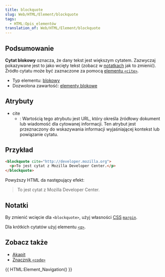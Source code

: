 ```yaml
---
title: blockquote
slug: Web/HTML/Element/blockquote
tags:
  - HTML:Opis_elementów
translation_of: Web/HTML/Element/blockquote
---
```

## Podsumowanie

**Cytat blokowy** oznacza, że dany tekst jest większym cytatem. Zazwyczaj pokazywane jest to jako wcięty tekst (zobacz w [notatkach](/pl/docs/HTML/Element/blockquote#Notatki "HTML/Element/blockquote#Notatki") jak to zmienić). Źródło cytatu może być zaznaczone za pomocą [elementu `<cite>`](/pl/docs/HTML/Element/cite "HTML/Element/cite").

- Typ elementu: [blokowy](/pl/docs/HTML/Elementy_blokowe "HTML/Elementy_blokowe")
- Dozwolona zawartość: [elementy blokowe](/pl/docs/HTML/Elementy_blokowe "HTML/Elementy_blokowe")

## Atrybuty

- cite
  - : Wartością tego atrybutu jest URL, który określa źródłowy dokument lub wiadomość dla cytowanej informacji. Ten atrybut jest przeznaczony do wskazywania informacji wyjaśniającej kontekst lub powiązanie cytatu.

## Przykład

```html
<blockquote cite="http://developer.mozilla.org">
  <p>To jest cytat z Mozilla Developer Center.</p>
</blockquote>
```

Powyższy HTML da następujący efekt:

> To jest cytat z Mozilla Developer Center.

## Notatki

By zmienić wcięcie dla `<blockquote>`, użyj własności [CSS](/pl/docs/CSS "CSS") [`margin`](/pl/docs/CSS/Margin "CSS/Margin").

Dla krótkich cytatów użyj elementu [`<q>`](/pl/docs/HTML/Element/q "HTML/Element/q").

## Zobacz także

- [Akapit](/pl/docs/HTML/Element/p "HTML/Element/p")
- [Znacznik `<code>`](/pl/docs/HTML/Element/code "HTML/Element/code")

{{ HTML:Element_Navigation() }}
